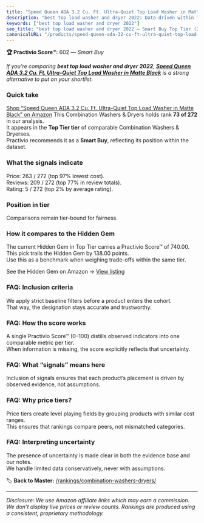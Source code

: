 ```yaml
---
title: "Speed Queen ADA 3.2 Cu. Ft. Ultra-Quiet Top Load Washer in Matte Black"
description: "best top load washer and dryer 2022: Data-driven within Top Tier ranking using the Practivio Score™. Positioned by quality, value, demand, findability, momentu…"
keywords: ["best top load washer and dryer 2022"]
seo_title: "best top load washer and dryer 2022 — Smart Buy Top Tier (2025)"
canonicalURL: "/products/speed-queen-ada-32-cu-ft-ultra-quiet-top-load-washer-in-matte-black-B0D1VQ83RX/"
---
```


**🏆 Practivio Score™:** 602 — _Smart Buy_


*If you're comparing **best top load washer and dryer 2022**, **[Speed Queen ADA 3.2 Cu. Ft. Ultra-Quiet Top Load Washer in Matte Black](https://www.amazon.com/dp/B0D1VQ83RX?tag=practivio-20)** is a strong alternative to put on your shortlist.*
### Quick take
[Shop “Speed Queen ADA 3.2 Cu. Ft. Ultra-Quiet Top Load Washer in Matte Black” on Amazon](https://www.amazon.com/dp/B0D1VQ83RX?tag=practivio-20)
This Combination Washers & Dryers holds rank **73 of 272** in our analysis.  
It appears in the **Top Tier tier** of comparable Combination Washers & Dryerses.  
Practivio recommends it as a **Smart Buy**, reflecting its position within the dataset.

### What the signals indicate
Price: 263 / 272 (top 97% lowest cost).  
Reviews: 209 / 272 (top 77% in review totals).  
Rating: 5 / 272 (top 2% by average rating).  

### Position in tier
Comparisons remain tier-bound for fairness.

### How it compares to the Hidden Gem
The current Hidden Gem in Top Tier carries a Practivio Score™ of 740.00.  
This pick trails the Hidden Gem by 138.00 points.  
Use this as a benchmark when weighing trade-offs within the same tier.  

See the Hidden Gem on Amazon → [View listing](https://www.amazon.com/dp/B0C72WLSJ1?tag=practivio-20)

### FAQ: Inclusion criteria
We apply strict baseline filters before a product enters the cohort.  
That way, the designation stays accurate and trustworthy.

### FAQ: How the score works
A single Practivio Score™ (0–100) distills observed indicators into one comparable metric per tier.  
When information is missing, the score explicitly reflects that uncertainty.

### FAQ: What “signals” means here
Inclusion of signals ensures that each product’s placement is driven by observed evidence, not assumptions.

### FAQ: Why price tiers?
Price tiers create level playing fields by grouping products with similar cost ranges.  
This ensures that rankings compare peers, not mismatched categories.

### FAQ: Interpreting uncertainty
The presence of uncertainty is made clear in both the evidence base and our notes.  
We handle limited data conservatively, never with assumptions.


🏷️ **Back to Master:** [/rankings/combination-washers-dryers/](/rankings/combination-washers-dryers/)

---
_Disclosure: We use Amazon affiliate links which may earn a commission. We don’t display live prices or review counts. Rankings are produced using a consistent, proprietary methodology._
